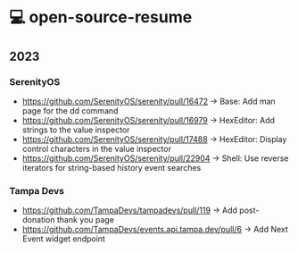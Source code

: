 # 💻 open-source-resume

## 2023

### SerenityOS

- https://github.com/SerenityOS/serenity/pull/16472 → Base: Add man page for the dd command
- https://github.com/SerenityOS/serenity/pull/16979 → HexEditor: Add strings to the value inspector
- https://github.com/SerenityOS/serenity/pull/17488 → HexEditor: Display control characters in the value inspector
- https://github.com/SerenityOS/serenity/pull/22904 → Shell: Use reverse iterators for string-based history event searches

### Tampa Devs

- https://github.com/TampaDevs/tampadevs/pull/119 → Add post-donation thank you page
- https://github.com/TampaDevs/events.api.tampa.dev/pull/6 → Add Next Event widget endpoint
